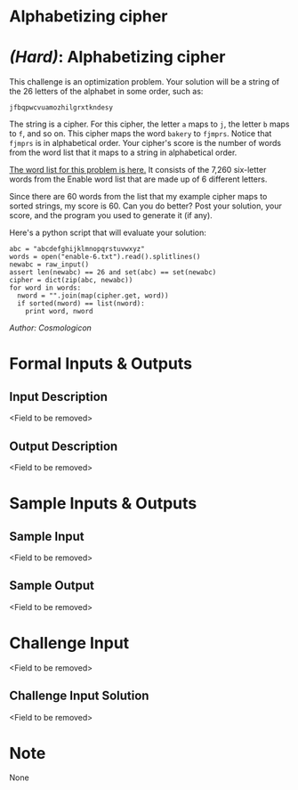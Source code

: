 # Alphabetizing cipher
<div class="md"><h1><a href="#HardIcon"></a> <em>(Hard)</em>: Alphabetizing cipher</h1>
<p>This challenge is an optimization problem. Your solution will be a string of the 26 letters of the alphabet in some order, such as:</p>
<pre><code>jfbqpwcvuamozhilgrxtkndesy
</code></pre>
<p>The string is a cipher. For this cipher, the letter <code>a</code> maps to <code>j</code>, the letter <code>b</code> maps to <code>f</code>, and so on. This cipher maps the word <code>bakery</code> to <code>fjmprs</code>. Notice that <code>fjmprs</code> is in alphabetical order. Your cipher's score is the number of words from the word list that it maps to a string in alphabetical order.</p>
<p><a href="http://pastebin.com/9aFn1r27">The word list for this problem is here.</a> It consists of the 7,260 six-letter words from the Enable word list that are made up of 6 different letters.</p>
<p>Since there are 60 words from the list that my example cipher maps to sorted strings, my score is 60. Can you do better? Post your solution, your score, and the program you used to generate it (if any).</p>
<p>Here's a python script that will evaluate your solution:</p>
<pre><code>abc = "abcdefghijklmnopqrstuvwxyz"
words = open("enable-6.txt").read().splitlines()
newabc = raw_input()
assert len(newabc) == 26 and set(abc) == set(newabc)
cipher = dict(zip(abc, newabc))
for word in words:
  nword = "".join(map(cipher.get, word))
  if sorted(nword) == list(nword):
    print word, nword
</code></pre>
<p><em>Author: Cosmologicon</em></p>
<h1>Formal Inputs &amp; Outputs</h1>
<h2>Input Description</h2>
<p>&lt;Field to be removed&gt;</p>
<h2>Output Description</h2>
<p>&lt;Field to be removed&gt; </p>
<h1>Sample Inputs &amp; Outputs</h1>
<h2>Sample Input</h2>
<p>&lt;Field to be removed&gt; </p>
<h2>Sample Output</h2>
<p>&lt;Field to be removed&gt; </p>
<h1>Challenge Input</h1>
<p>&lt;Field to be removed&gt; </p>
<h2>Challenge Input Solution</h2>
<p>&lt;Field to be removed&gt; </p>
<h1>Note</h1>
<p>None</p>
</div>
